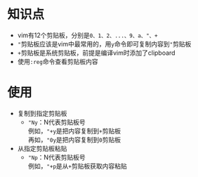 ---
---
# 知识点
* vim有12个剪贴板，分别是`0、1、2、...、9、a、"、+`
* `"`剪贴板应该是vim中最常用的，用`y`命令即可复制内容到`"`剪贴板
* `+`剪贴板是系统剪贴板，前提是编译vim时添加了clipboard
* 使用`:reg`命令查看剪贴板内容

# 使用
* 复制到指定剪贴板
    * `"Ny`：N代表剪贴板号<br/>例如，`"+y`是把内容复制到`+`剪贴板<br/>再如，`"0y`是把内容复制到`0`剪贴板
* 从指定剪贴板粘贴
    * `"Np`：N代表剪贴板号<br/>例如，`"+p`是从`+`剪贴板获取内容粘贴